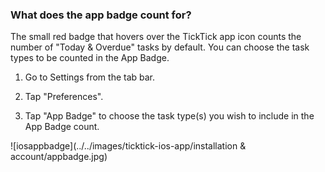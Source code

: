 ### What does the app badge count for?

The small red badge that hovers over the TickTick app icon counts the number of "Today & Overdue" tasks by default. You can choose the task types to be counted in the App Badge.

1. Go to Settings from the tab bar.

2. Tap "Preferences".

3. Tap "App Badge" to choose the task type(s) you wish to include in the App Badge count.

![iosappbadge](../../images/ticktick-ios-app/installation & account/appbadge.jpg)
